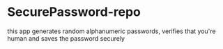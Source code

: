 # SecurePassword-repo
this app generates random alphanumeric passwords, verifies that you're human and saves the password securely
